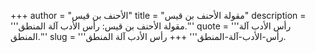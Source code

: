 +++
author = "الأحنف بن قيس"
title = "مقولة الأحنف بن قيس"
description = '''مقولة الأحنف بن قيس: رأس الأدب آلة المنطق.'''
quote = '''رأس الأدب آلة المنطق.'''
slug = '''رأس-الأدب-آلة-المنطق'''
+++
رأس الأدب آلة المنطق.
